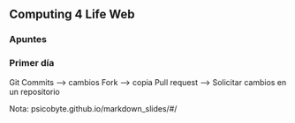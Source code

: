 ## Computing 4 Life Web
### Apuntes

### Primer día
Git
  Commits --> cambios
  Fork --> copia
  Pull request --> Solicitar cambios en un repositorio
  
Nota: psicobyte.github.io/markdown_slides/#/



